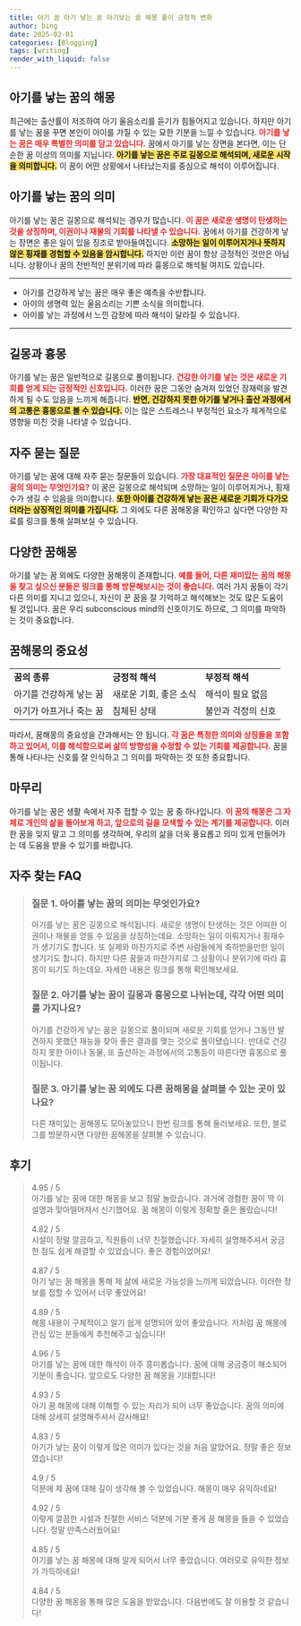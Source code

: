```yaml
---
title: 아기 꿈 아기 낳는 꿈 아기보는 꿈 해몽 풀이 긍정적 변화
author: bing
date: 2025-02-01
categories: [Blogging]
tags: [writing]
render_with_liquid: false
---
```



<h2 id='아기를_낳는_꿈의_해몽'>아기를 낳는 꿈의 해몽</h2>

<p>최근에는 출산률이 저조하여 아기 울음소리를 듣기가 힘들어지고 있습니다. 하지만 아기를 낳는 꿈을 꾸면 본인이 아이를 가질 수 있는 묘한 기분을 느낄 수 있습니다. <b><span style="color: #ee2323;">아기를 낳는 꿈은 매우 특별한 의미를 담고 있습니다.</span></b> 꿈에서 아기를 낳는 장면을 본다면, 이는 단순한 꿈 이상의 의미를 지닙니다. <b><span style="background-color: #ffe066;">아기를 낳는 꿈은 주로 길몽으로 해석되며, 새로운 시작을 의미합니다.</span></b> 이 꿈이 어떤 상황에서 나타났는지를 중심으로 해석이 이루어집니다.</p>

<h2 id='아기를_낳는_꿈의_의미'>아기를 낳는 꿈의 의미</h2>

<p>아기를 낳는 꿈은 길몽으로 해석되는 경우가 많습니다. <b><span style="color: #ee2323;">이 꿈은 새로운 생명이 탄생하는 것을 상징하며, 이권이나 재물의 기회를 나타낼 수 있습니다.</span></b> 꿈에서 아기를 건강하게 낳는 장면은 좋은 일이 있을 징조로 받아들여집니다. <b><span style="background-color: #ffe066;">소망하는 일이 이루어지거나 뜻하지 않은 횡재를 경험할 수 있음을 암시합니다.</span></b> 하지만 이런 꿈이 항상 긍정적인 것만은 아닙니다. 상황이나 꿈의 전반적인 분위기에 따라 흉몽으로 해석될 여지도 있습니다.</p>

<hr />

<ul>
    <li>아기를 건강하게 낳는 꿈은 매우 좋은 예측을 수반합니다.</li>
    <li>아이의 생명력 있는 울음소리는 기쁜 소식을 의미합니다.</li>
    <li>아이를 낳는 과정에서 느낀 감정에 따라 해석이 달라질 수 있습니다.</li>
</ul>

<hr />

<h2 id='길몽과_흉몽'>길몽과 흉몽</h2>

<p>아기를 낳는 꿈은 일반적으로 길몽으로 풀이됩니다. <b><span style="color: #ee2323;">건강한 아기를 낳는 것은 새로운 기회를 얻게 되는 긍정적인 신호입니다.</span></b> 이러한 꿈은 그동안 숨겨져 있었던 잠재력을 발견하게 될 수도 있음을 느끼게 해줍니다. <b><span style="background-color: #ffe066;">반면, 건강하지 못한 아기를 낳거나 출산 과정에서의 고통은 흉몽으로 볼 수 있습니다.</span></b> 이는 많은 스트레스나 부정적인 요소가 체계적으로 영향을 미친 것을 나타낼 수 있습니다.</p>

<h2 id='자주_묻는_질문'>자주 묻는 질문</h2>

<p>아기를 낳는 꿈에 대해 자주 묻는 질문들이 있습니다. <b><span style="color: #ee2323;">가장 대표적인 질문은 아이를 낳는 꿈의 의미는 무엇인가요?</span></b> 이 꿈은 길몽으로 해석되며 소망하는 일이 이루어지거나, 횡재수가 생길 수 있음을 의미합니다. <b><span style="background-color: #ffe066;">또한 아이를 건강하게 낳는 꿈은 새로운 기회가 다가오더라는 상징적인 의미를 가집니다.</span></b> 그 외에도 다른 꿈해몽을 확인하고 싶다면 다양한 자료를 링크를 통해 살펴보실 수 있습니다.</p>

<h2 id='다양한_꿈해몽'>다양한 꿈해몽</h2>

<p>아기를 낳는 꿈 외에도 다양한 꿈해몽이 존재합니다. <b><span style="color: #ee2323;">예를 들어, 다른 재미있는 꿈의 해몽을 찾고 싶으신 분들은 링크를 통해 방문해보시는 것이 좋습니다.</span></b> 여러 가지 꿈들이 각기 다른 의미를 지니고 있으니, 자신이 꾼 꿈을 잘 기억하고 해석해보는 것도 많은 도움이 될 것입니다. 꿈은 우리 subconscious mind의 신호이기도 하므로, 그 의미를 파악하는 것이 중요합니다.</p>

<h2 id='꿈해몽의_중요성'>꿈해몽의 중요성</h2>

<table>
    <tr>
        <td><b>꿈의 종류</b></td>
        <td><b>긍정적 해석</b></td>
        <td><b>부정적 해석</b></td>
    </tr>
    <tr>
        <td>아기를 건강하게 낳는 꿈</td>
        <td>새로운 기회, 좋은 소식</td>
        <td>해석이 필요 없음</td>
    </tr>
    <tr>
        <td>아기가 아프거나 죽는 꿈</td>
        <td>침체된 상태</td>
        <td>불안과 걱정의 신호</td>
    </tr>
</table>

<p>따라서, 꿈해몽의 중요성을 간과해서는 안 됩니다. <b><span style="color: #ee2323;">각 꿈은 특정한 의미와 상징들을 포함하고 있어서, 이를 해석함으로써 삶의 방향성을 수정할 수 있는 기회를 제공합니다.</span></b> 꿈을 통해 나타나는 신호를 잘 인식하고 그 의미를 파악하는 것 또한 중요합니다.</p>

<h2 id='마무리'>마무리</h2>

<p>아기를 낳는 꿈은 생활 속에서 자주 접할 수 있는 꿈 중 하나입니다. <b><span style="color: #ee2323;">이 꿈의 해몽은 그 자체로 개인의 삶을 돌아보게 하고, 앞으로의 길을 모색할 수 있는 계기를 제공합니다.</span></b> 이러한 꿈을 잊지 말고 그 의미를 생각하며, 우리의 삶을 더욱 풍요롭고 의미 있게 만들어가는 데 도움을 받을 수 있기를 바랍니다.</p>


<h2 id='자주_찾는_FAQ'>자주 찾는 FAQ</h2>
<div itemscope="" itemtype="https://schema.org/FAQPage"> 
<blockquote> 
<div itemscope="" itemprop="mainEntity" itemtype="https://schema.org/Question"> 
<h3 itemprop="name">질문 1. 아이를 낳는 꿈의 의미는 무엇인가요?</h3> 
<div itemscope="" itemprop="acceptedAnswer" itemtype="https://schema.org/Answer"> 
<span itemprop="text"> 
<p>아기를 낳는 꿈은 길몽으로 해석됩니다. 새로운 생명이 탄생하는 것은 어떠한 이권이나 재물을 얻을 수 있음을 상징하는데요. 소망하는 일이 이뤄지거나 횡재수가 생기기도 합니다. 또 실제와 마찬가지로 주변 사람들에게 축하받을만한 일이 생기기도 합니다. 하지만 다른 꿈들과 마찬가지로 그 상황이나 분위기에 따라 흉몽이 되기도 하는데요. 자세한 내용은 링크를 통해 확인해보세요.</p> 
</span> 
</div> 
</div> 

<div itemscope="" itemprop="mainEntity" itemtype="https://schema.org/Question"> 
<h3 itemprop="name">질문 2. 아기를 낳는 꿈이 길몽과 흉몽으로 나뉘는데, 각각 어떤 의미를 가지나요?</h3> 
<div itemscope="" itemprop="acceptedAnswer" itemtype="https://schema.org/Answer"> 
<span itemprop="text"> 
<p>아기를 건강하게 낳는 꿈은 길몽으로 풀이되며 새로운 기회를 얻거나 그동안 발견하지 못했던 재능을 찾아 좋은 결과를 맺는 것으로 풀이됐습니다. 반대로 건강하지 못한 아이나 동물, 또 출산하는 과정에서의 고통등이 따른다면 흉몽으로 풀이됩니다.</p> 
</span> 
</div> 
</div> 

<div itemscope="" itemprop="mainEntity" itemtype="https://schema.org/Question"> 
<h3 itemprop="name">질문 3. 아기를 낳는 꿈 외에도 다른 꿈해몽을 살펴볼 수 있는 곳이 있나요?</h3> 
<div itemscope="" itemprop="acceptedAnswer" itemtype="https://schema.org/Answer"> 
<span itemprop="text"> 
<p>다른 재미있는 꿈해몽도 모아놓았으니 한번 링크를 통해 둘러보세요. 또한, 블로그를 방문하시면 다양한 꿈해몽을 살펴볼 수 있습니다.</p> 
</span> 
</div> 
</div> 

</blockquote> 
</div>
<h2 id='후기'>후기</h2>
<div itemscope itemtype="https://schema.org/Product">
  <blockquote>
  <div itemprop="review" itemscope itemtype="https://schema.org/Review">
      <div itemprop="reviewRating" itemscope itemtype="https://schema.org/Rating"> <span itemprop="ratingValue">4.95</span> / <span itemprop="bestRating">5</span> </div>
      <span itemprop="reviewBody">아기를 낳는 꿈에 대한 해몽을 보고 정말 놀랐습니다. 과거에 경험한 꿈이 딱 이 설명과 맞아떨어져서 신기했어요. 꿈 해몽이 이렇게 정확할 줄은 몰랐습니다!</span>
  </div>
  <br>
  <div itemprop="review" itemscope itemtype="https://schema.org/Review">
      <div itemprop="reviewRating" itemscope itemtype="https://schema.org/Rating"> <span itemprop="ratingValue">4.82</span> / <span itemprop="bestRating">5</span> </div>
      <span itemprop="reviewBody">시설이 정말 깔끔하고, 직원들이 너무 친절했습니다. 자세히 설명해주셔서 궁금한 점도 쉽게 해결할 수 있었습니다. 좋은 경험이었어요!</span>
  </div>
  <br>
  <div itemprop="review" itemscope itemtype="https://schema.org/Review">
      <div itemprop="reviewRating" itemscope itemtype="https://schema.org/Rating"> <span itemprop="ratingValue">4.87</span> / <span itemprop="bestRating">5</span> </div>
      <span itemprop="reviewBody">아기 낳는 꿈 해몽을 통해 제 삶에 새로운 가능성을 느끼게 되었습니다. 이러한 정보를 접할 수 있어서 너무 좋았어요!</span>
  </div>
  <br>
  <div itemprop="review" itemscope itemtype="https://schema.org/Review">
      <div itemprop="reviewRating" itemscope itemtype="https://schema.org/Rating"> <span itemprop="ratingValue">4.89</span> / <span itemprop="bestRating">5</span> </div>
      <span itemprop="reviewBody">해몽 내용이 구체적이고 알기 쉽게 설명되어 있어 좋았습니다. 저처럼 꿈 해몽에 관심 있는 분들에게 추천해주고 싶습니다!</span>
  </div>
  <br>
  <div itemprop="review" itemscope itemtype="https://schema.org/Review">
      <div itemprop="reviewRating" itemscope itemtype="https://schema.org/Rating"> <span itemprop="ratingValue">4.96</span> / <span itemprop="bestRating">5</span> </div>
      <span itemprop="reviewBody">아기를 낳는 꿈에 대한 해석이 아주 흥미롭습니다. 꿈에 대해 궁금증이 해소되어 기분이 좋습니다. 앞으로도 다양한 꿈 해몽을 기대합니다!</span>
  </div>
  <br>
  <div itemprop="review" itemscope itemtype="https://schema.org/Review">
      <div itemprop="reviewRating" itemscope itemtype="https://schema.org/Rating"> <span itemprop="ratingValue">4.93</span> / <span itemprop="bestRating">5</span> </div>
      <span itemprop="reviewBody">아기 꿈 해몽에 대해 이해할 수 있는 자리가 되어 너무 좋았습니다. 꿈의 의미에 대해 상세히 설명해주셔서 감사해요!</span>
  </div>
  <br>
  <div itemprop="review" itemscope itemtype="https://schema.org/Review">
      <div itemprop="reviewRating" itemscope itemtype="https://schema.org/Rating"> <span itemprop="ratingValue">4.83</span> / <span itemprop="bestRating">5</span> </div>
      <span itemprop="reviewBody">아기가 낳는 꿈이 이렇게 많은 의미가 있다는 것을 처음 알았어요. 정말 좋은 정보였습니다!</span>
  </div>
  <br>
  <div itemprop="review" itemscope itemtype="https://schema.org/Review">
      <div itemprop="reviewRating" itemscope itemtype="https://schema.org/Rating"> <span itemprop="ratingValue">4.9</span> / <span itemprop="bestRating">5</span> </div>
      <span itemprop="reviewBody">덕분에 제 꿈에 대해 깊이 생각해 볼 수 있었습니다. 해몽이 매우 유익하네요!</span>
  </div>
  <br>
  <div itemprop="review" itemscope itemtype="https://schema.org/Review">
      <div itemprop="reviewRating" itemscope itemtype="https://schema.org/Rating"> <span itemprop="ratingValue">4.92</span> / <span itemprop="bestRating">5</span> </div>
      <span itemprop="reviewBody">이렇게 깔끔한 시설과 친절한 서비스 덕분에 기분 좋게 꿈 해몽을 들을 수 있었습니다. 정말 만족스러웠어요!</span>
  </div>
  <br>
  <div itemprop="review" itemscope itemtype="https://schema.org/Review">
      <div itemprop="reviewRating" itemscope itemtype="https://schema.org/Rating"> <span itemprop="ratingValue">4.85</span> / <span itemprop="bestRating">5</span> </div>
      <span itemprop="reviewBody">아기를 낳는 꿈 해몽에 대해 알게 되어서 너무 좋았습니다. 여러모로 유익한 정보가 가득하네요!</span>
  </div>
  <br>
  <div itemprop="review" itemscope itemtype="https://schema.org/Review">
      <div itemprop="reviewRating" itemscope itemtype="https://schema.org/Rating"> <span itemprop="ratingValue">4.84</span> / <span itemprop="bestRating">5</span> </div>
      <span itemprop="reviewBody">다양한 꿈 해몽을 통해 많은 도움을 받았습니다. 다음번에도 잘 이용할 것 같습니다!</span>
  </div>
  </blockquote>
</div>
